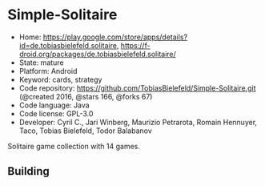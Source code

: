# Simple-Solitaire

- Home: https://play.google.com/store/apps/details?id=de.tobiasbielefeld.solitaire, https://f-droid.org/packages/de.tobiasbielefeld.solitaire/
- State: mature
- Platform: Android
- Keyword: cards, strategy
- Code repository: https://github.com/TobiasBielefeld/Simple-Solitaire.git (@created 2016, @stars 166, @forks 67)
- Code language: Java
- Code license: GPL-3.0
- Developer: Cyril C., Jari Winberg, Maurizio Petrarota, Romain Hennuyer, Taco, Tobias Bielefeld, Todor Balabanov

Solitaire game collection with 14 games.

## Building

